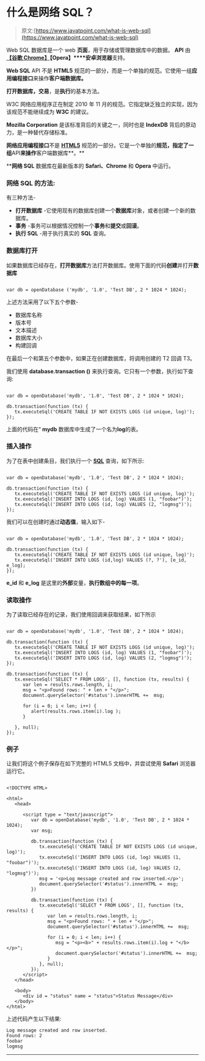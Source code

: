 # 什么是网络 SQL？

> 原文:[https://www.javatpoint.com/what-is-web-sql](https://www.javatpoint.com/what-is-web-sql)

Web SQL 数据库是一个 web **页面**，用于存储或管理数据库中的数据。 **API** 由 **[【谷歌 Chrome】](https://www.javatpoint.com/google-chrome)【Opera】****安卓浏览器**支持。

**Web SQL** API 不是 **HTML5** 规范的一部分，而是一个单独的规范。它使用一组**应用编程接口**来操作**客户端数据库。**

**打开数据库，交易**，是**执行**的基本方法。

W3C 网络应用程序正在制定 2010 年 11 月的规范。它指定缺乏独立的实现，因为该规范不能继续成为 **W3C** 的建议。

**Mozilla Corporation** 是该标准背后的关键之一，同时也是 **IndexDB** 背后的原动力，是一种替代存储标准。

**网络应用编程接口**不是 [**HTML5**](https://www.javatpoint.com/html5-tutorial) 规范的一部分。它是一个单独的**规范，指定了一组**API**来操作**客户端数据库**。**

 ****网络 SQL** 数据库在最新版本的 **Safari、Chrome** 和 **Opera** 中运行。

### 网络 SQL 的方法:

有三种方法-

*   **打开数据库** -它使用现有的数据库创建一个**数据库**对象，或者创建一个新的数据库。
*   **事务** -事务可以根据情况控制一个**事务**和**提交**或**回滚**。
*   **执行 SQL** -用于执行真实的 **SQL** 查询。

### 数据库打开

如果数据库已经存在，**打开数据库**方法打开数据库。使用下面的代码**创建**并打开**数据库**

```

var db = openDatabase ('mydb', '1.0', 'Test DB', 2 * 1024 * 1024);

```

上述方法采用了以下五个参数-

*   数据库名称
*   版本号
*   文本描述
*   数据库大小
*   构建回调

在最后一个和第五个参数中，如果正在创建数据库，将调用创建的 T2 回调 T3。

我们使用 **database.transaction ()** 来执行查询。它只有一个参数，执行如下查询:

```

var db = openDatabase('mydb', '1.0', 'Test DB', 2 * 1024 * 1024); 

db.transaction(function (tx) {   
   tx.executeSql('CREATE TABLE IF NOT EXISTS LOGS (id unique, log)'); 
});

```

上面的代码在“ **mydb** 数据库中生成了一个名为**log**的表。

### 插入操作

为了在表中创建条目，我们执行一个 [**SQL**](https://www.javatpoint.com/sql-tutorial) 查询，如下所示:

```

var db = openDatabase('mydb', '1.0', 'Test DB', 2 * 1024 * 1024); 

db.transaction(function (tx) { 
   tx.executeSql('CREATE TABLE IF NOT EXISTS LOGS (id unique, log)'); 
   tx.executeSql('INSERT INTO LOGS (id, log) VALUES (1, "foobar")'); 
   tx.executeSql('INSERT INTO LOGS (id, log) VALUES (2, "logmsg")'); 
}); 

```

我们可以在创建时通过**动态值**，输入如下-

```

var db = openDatabase('mydb', '1.0', 'Test DB', 2 * 1024 * 1024);  

db.transaction(function (tx) {   
   tx.executeSql('CREATE TABLE IF NOT EXISTS LOGS (id unique, log)'); 
   tx.executeSql('INSERT INTO LOGS (id,log) VALUES (?, ?'), [e_id, e_log]; 
});

```

**e_id** 和 **e_log** 是这里的**外部**变量，**执行数组中的每一项**。

### 读取操作

为了读取已经存在的记录，我们使用回调来获取结果，如下所示

```

var db = openDatabase('mydb', '1.0', 'Test DB', 2 * 1024 * 1024);  

db.transaction(function (tx) { 
   tx.executeSql('CREATE TABLE IF NOT EXISTS LOGS (id unique, log)');
   tx.executeSql('INSERT INTO LOGS (id, log) VALUES (1, "foobar")'); 
   tx.executeSql('INSERT INTO LOGS (id, log) VALUES (2, "logmsg")'); 
});  

db.transaction(function (tx) { 
   tx.executeSql('SELECT * FROM LOGS', [], function (tx, results) { 
      var len = results.rows.length, i; 
      msg = "<p>Found rows: " + len + "</p>"; 
      document.querySelector('#status').innerHTML +=  msg; 

      for (i = 0; i < len; i++) { 
         alert(results.rows.item(i).log ); 
      } 

   }, null); 
});

```

### 例子

让我们将这个例子保存在如下完整的 HTML5 文档中，并尝试使用 **Safari** 浏览器运行它。

```

<!DOCTYPE HTML> 

<html>  
   <head> 

      <script type = "text/javascript"> 
         var db = openDatabase('mydb', '1.0', 'Test DB', 2 * 1024 * 1024); 
         var msg; 

         db.transaction(function (tx) { 
            tx.executeSql('CREATE TABLE IF NOT EXISTS LOGS (id unique, log)'); 
            tx.executeSql('INSERT INTO LOGS (id, log) VALUES (1, "foobar")'); 
            tx.executeSql('INSERT INTO LOGS (id, log) VALUES (2, "logmsg")'); 
            msg = '<p>Log message created and row inserted.</p>'; 
            document.querySelector('#status').innerHTML =  msg; 
         })

         db.transaction(function (tx) { 
            tx.executeSql('SELECT * FROM LOGS', [], function (tx, results) { 
               var len = results.rows.length, i; 
               msg = "<p>Found rows: " + len + "</p>"; 
               document.querySelector('#status').innerHTML +=  msg; 

               for (i = 0; i < len; i++) { 
                  msg = "<p><b>" + results.rows.item(i).log + "</b></p>"; 
                  document.querySelector('#status').innerHTML +=  msg; 
               } 
            }, null); 
         }); 
      </script> 
   </head> 

   <body> 
      <div id = "status" name = "status">Status Message</div> 
   </body> 
</html>

```

上述代码产生以下结果:

```
Log message created and row inserted.
Found rows: 2
foobar
logmsg

```

* * ***